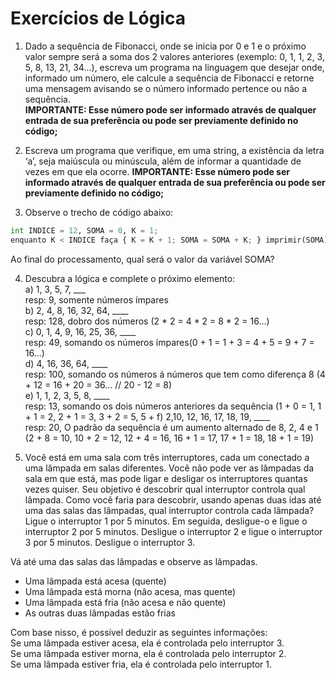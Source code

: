 # Exercícios de Lógica

1. Dado a sequência de Fibonacci, onde se inicia por 0 e 1 e o próximo valor sempre será a soma dos 2 valores anteriores (exemplo: 0, 1, 1, 2, 3, 5, 8, 13, 21, 34...), escreva um programa na linguagem que desejar onde, informado um número, ele calcule a sequência de Fibonacci e retorne uma mensagem avisando se o número informado pertence ou não a sequência. <br>
**IMPORTANTE: Esse número pode ser informado através de qualquer entrada de sua preferência ou pode ser previamente definido no código;**

2. Escreva um programa que verifique, em uma string, a existência da letra ‘a’, seja maiúscula ou minúscula, além de informar a quantidade de vezes em que ela ocorre.
**IMPORTANTE: Esse número pode ser informado através de qualquer entrada de sua preferência ou pode ser previamente definido no código;**

3. Observe o trecho de código abaixo: <br>
``` python
int INDICE = 12, SOMA = 0, K = 1;
enquanto K < INDICE faça { K = K + 1; SOMA = SOMA + K; } imprimir(SOMA);
```
Ao final do processamento, qual será o valor da variável SOMA? <br>

4. Descubra a lógica e complete o próximo elemento: <br>
a) 1, 3, 5, 7, ___ <br>
resp: 9, somente números ímpares <br>
b) 2, 4, 8, 16, 32, 64, ____  <br>
resp: 128, dobro dos números (2 * 2 = 4 * 2 = 8 * 2 = 16...) <br>
c) 0, 1, 4, 9, 16, 25, 36, ____ <br>
resp: 49, somando os números ímpares(0 + 1 = 1 + 3 = 4 + 5 = 9 + 7 = 16...) <br>
d) 4, 16, 36, 64, ____ <br>
resp: 100, somando os números á números que tem como diferença 8 (4 + 12 = 16 + 20 = 36... // 20 - 12 = 8) <br>
e) 1, 1, 2, 3, 5, 8, ____ <br>
resp: 13, somando os dois números anteriores da sequência (1 + 0 = 1, 1 + 1 = 2, 2 + 1 = 3, 3 + 2 = 5, 5 + 
f) 2,10, 12, 16, 17, 18, 19, ____ <br>
resp: 20, O padrão da sequência é um aumento alternado de 8, 2, 4 e 1 (2 + 8 = 10, 10 + 2 = 12, 12 + 4 = 16, 16 + 1 = 17, 17 + 1 = 18, 18 + 1 = 19)


6.  Você está em uma sala com três interruptores, cada um conectado a uma lâmpada em salas diferentes. Você não pode ver as lâmpadas da sala em que está, mas pode ligar e desligar os interruptores quantas vezes quiser. Seu objetivo é descobrir qual interruptor controla qual lâmpada. Como você faria para descobrir, usando apenas duas idas até uma das salas das lâmpadas, qual interruptor controla cada lâmpada? <br>
Ligue o interruptor 1 por 5 minutos. Em seguida, desligue-o e ligue o interruptor 2 por 5 minutos. Desligue o interruptor 2 e ligue o interruptor 3 por 5 minutos. Desligue o interruptor 3. <br>

Vá até uma das salas das lâmpadas e observe as lâmpadas. <br>
- Uma lâmpada está acesa (quente)
- Uma lâmpada está morna (não acesa, mas quente)
- Uma lâmpada está fria (não acesa e não quente)
- As outras duas lâmpadas estão frias

Com base nisso, é possível deduzir as seguintes informações:
<br>
Se uma lâmpada estiver acesa, ela é controlada pelo interruptor 3.<br>
Se uma lâmpada estiver morna, ela é controlada pelo interruptor 2.<br>
Se uma lâmpada estiver fria, ela é controlada pelo interruptor 1.<br>

